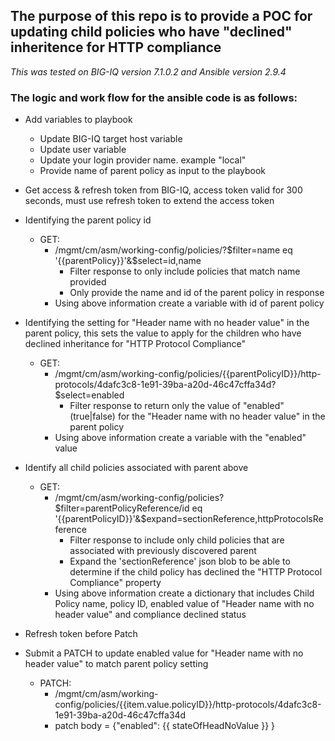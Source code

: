 ## The purpose of this repo is to provide a POC for updating child policies who have "declined" inheritence for HTTP compliance

_This was tested on BIG-IQ version 7.1.0.2 and Ansible version 2.9.4_

### The logic and work flow for the ansible code is as follows:

* Add variables to playbook
    * Update BIG-IQ target host variable
    * Update user variable
    * Update your login provider name. example "local"
    * Provide name of parent policy as input to the playbook

* Get access & refresh token from BIG-IQ, access token valid for 300 seconds, must use refresh token to extend the access token

* Identifying the parent policy id
    * GET:
        * /mgmt/cm/asm/working-config/policies/?$filter=name eq '{{parentPolicy}}'&$select=id,name
            * Filter response to only include policies that match name provided
            * Only provide the name and id of the parent policy in response
        * Using above information create a variable with id of parent policy

* Identifying the setting for "Header name with no header value" in the parent policy, this sets the value to apply for the children who have declined inheritance for "HTTP Protocol Compliance"
    * GET:
        * /mgmt/cm/asm/working-config/policies/{{parentPolicyID}}/http-protocols/4dafc3c8-1e91-39ba-a20d-46c47cffa34d?$select=enabled
            * Filter response to return only the value of "enabled" (true|false) for the "Header name with no header value" in the parent policy
        * Using above information create a variable with the "enabled" value

* Identify all child policies associated with parent above
    * GET:
        * /mgmt/cm/asm/working-config/policies?$filter=parentPolicyReference/id eq '{{parentPolicyID}}'&$expand=sectionReference,httpProtocolsReference
            * Filter response to include only child policies that are associated with previously discovered parent
            * Expand the 'sectionReference' json blob to be able to determine if the child policy has declined the "HTTP Protocol Compliance" property
        * Using above information create a dictionary that includes Child Policy name, policy ID, enabled value of "Header name with no header value" and compliance declined status

* Refresh token before Patch

* Submit a PATCH to update enabled value for "Header name with no header value" to match parent policy setting
    * PATCH:
        * /mgmt/cm/asm/working-config/policies/{{item.value.policyID}}/http-protocols/4dafc3c8-1e91-39ba-a20d-46c47cffa34d
        * patch body = {"enabled": {{ stateOfHeadNoValue }} } 

